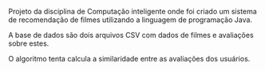 Projeto da disciplina de Computação inteligente onde foi criado um sistema de recomendação de 
filmes utilizando a linguagem de programação Java.

A base de dados são dois arquivos CSV com dados de filmes e avaliações sobre estes.

O algoritmo tenta calcula a similaridade entre as avaliações dos usuários.